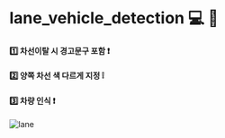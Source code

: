 # lane_vehicle_detection :computer: :car:

#### :one: 차선이탈 시 경고문구 포함 :exclamation:

#### :two: 양쪽 차선 색 다르게 지정 :grey_exclamation:

#### :three: 차량 인식 :exclamation:

![lane](https://user-images.githubusercontent.com/58697091/85841793-95f6ff00-b7d9-11ea-9220-019aa4772d9e.JPG)
